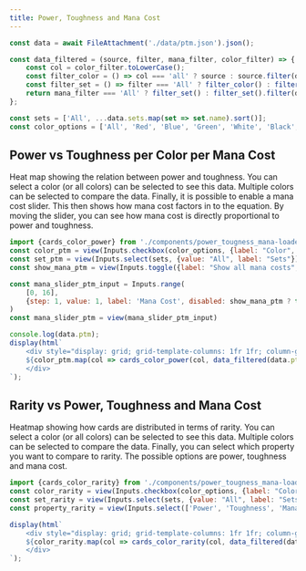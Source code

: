 ```yaml
---
title: Power, Toughness and Mana Cost
---
```


```js
const data = await FileAttachment('./data/ptm.json').json();

const data_filtered = (source, filter, mana_filter, color_filter) => {
    const col = color_filter.toLowerCase();
    const filter_color = () => col === 'all' ? source : source.filter(d => d.color === col);
    const filter_set = () => filter === 'All' ? filter_color() : filter_color().filter(d => d.set === filter);
    return mana_filter === 'All' ? filter_set() : filter_set().filter(d => d.mana_cost === mana_filter);
};

const sets = ['All', ...data.sets.map(set => set.name).sort()];
const color_options = ['All', 'Red', 'Blue', 'Green', 'White', 'Black', 'Mixed', 'Colorless'];
```

## Power vs Toughness per Color per Mana Cost
Heat map showing the relation between power and toughness. You can select a color (or all colors) can be selected to see this data. Multiple colors can be selected to compare the data. Finally, it is possible to enable a mana cost slider. This then shows how mana cost factors in to the equation. By moving the slider, you can see how mana cost is directly proportional to power and toughness.
```js
import {cards_color_power} from './components/power_tougness_mana-loader.js';
const color_ptm = view(Inputs.checkbox(color_options, {label: "Color", value: ["All"]}));
const set_ptm = view(Inputs.select(sets, {value: "All", label: "Sets"}));
const show_mana_ptm = view(Inputs.toggle({label: "Show all mana costs", value: true}));
```
```js
const mana_slider_ptm_input = Inputs.range(
    [0, 16],
    {step: 1, value: 1, label: 'Mana Cost', disabled: show_mana_ptm ? true : false}
)
const mana_slider_ptm = view(mana_slider_ptm_input)
```

```js
console.log(data.ptm);
display(html`
    <div style="display: grid; grid-template-columns: 1fr 1fr; column-gap: 20px; row-gap: 20px;">
    ${color_ptm.map(col => cards_color_power(col, data_filtered(data.ptm, set_ptm, show_mana_ptm ? 'All' : mana_slider_ptm, col)))}
    </div>
`);
```

## Rarity vs Power, Toughness and Mana Cost
Heatmap showing how cards are distributed in terms of rarity. You can select a color (or all colors) can be selected to see this data. Multiple colors can be selected to compare the data. Finally, you can select which property you want to compare to rarity. The possible options are power, toughness and mana cost.
```js
import {cards_color_rarity} from './components/power_tougness_mana-loader.js';
const color_rarity = view(Inputs.checkbox(color_options, {label: "Color", value: ["All"]}));
const set_rarity = view(Inputs.select(sets, {value: "All", label: "Sets"}));
const property_rarity = view(Inputs.select(['Power', 'Toughness', 'Mana Cost'], {value: "Power", label: "Property"}));
```

```js
display(html`
    <div style="display: grid; grid-template-columns: 1fr 1fr; column-gap: 20px; row-gap: 20px;">
    ${color_rarity.map(col => cards_color_rarity(col, data_filtered(data.ptm, set_rarity, 'All', col), property_rarity.toLowerCase().replace(' ', '_')))}
    </div>
`);
```